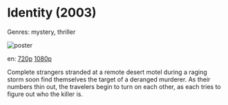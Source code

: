 # Identity (2003)

Genres: mystery, thriller

![poster](http://image.tmdb.org/t/p/w500/ynBCtBRxUysBoRQpUf6AnWOuiKv.jpg)

en:
  [720p](magnet:?xt=urn:btih:77C1BDAC7E78556129618F7104304BC7FF256F20&tr=udp://glotorrents.pw:6969/announce&tr=udp://tracker.opentrackr.org:1337/announce&tr=udp://torrent.gresille.org:80/announce&tr=udp://tracker.openbittorrent.com:80&tr=udp://tracker.coppersurfer.tk:6969&tr=udp://tracker.leechers-paradise.org:6969&tr=udp://p4p.arenabg.ch:1337&tr=udp://tracker.internetwarriors.net:1337)
  [1080p](magnet:?xt=urn:btih:073F3B790F4A77020ACD4B73607E0AEA78736C12&tr=udp://glotorrents.pw:6969/announce&tr=udp://tracker.opentrackr.org:1337/announce&tr=udp://torrent.gresille.org:80/announce&tr=udp://tracker.openbittorrent.com:80&tr=udp://tracker.coppersurfer.tk:6969&tr=udp://tracker.leechers-paradise.org:6969&tr=udp://p4p.arenabg.ch:1337&tr=udp://tracker.internetwarriors.net:1337)
  


Complete strangers stranded at a remote desert motel during a raging storm soon find themselves the target of a deranged murderer. As their numbers thin out, the travelers begin to turn on each other, as each tries to figure out who the killer is.